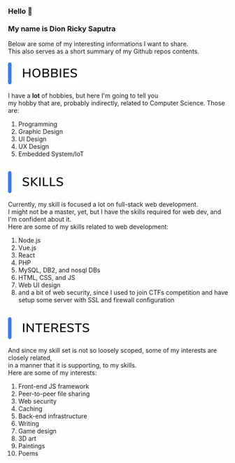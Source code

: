 ### Hello 👋 <br/><br/>My name is Dion Ricky Saputra

Below are some of my interesting informations I want to share.<br/>
This also serves as a short summary of my Github repos contents.
<br/>
<br/>
<img src="https://github.com/dion-ricky/dion-ricky/blob/master/hobbies_callout.svg"/>

I have a **lot** of hobbies, but here I'm going to tell you<br/>
my hobby that are, probably indirectly, related to Computer Science. Those are:

1. Programming
2. Graphic Design
3. UI Design
4. UX Design
5. Embedded System/IoT
<br/>
<img src="https://github.com/dion-ricky/dion-ricky/blob/master/skills_callout.svg"/>

Currently, my skill is focused a lot on full-stack web development.<br/>
I might not be a master, yet, but I have the skills required for web dev, and I'm confident about it.<br/>
Here are some of my skills related to web development:

1. Node.js
2. Vue.js
3. React
4. PHP
5. MySQL, DB2, and nosql DBs
6. HTML, CSS, and JS
7. Web UI design
8. and a bit of web security, since I used to join CTFs competition and have<br/>setup some server with SSL and firewall configuration
<br/>
<img src="https://github.com/dion-ricky/dion-ricky/blob/master/interests_callout.svg"/>

And since my skill set is not so loosely scoped, some of my interests are closely related,<br/>in a manner that it is supporting, to my skills.<br/>
Here are some of my interests:

1. Front-end JS framework
1. Peer-to-peer file sharing
1. Web security
1. Caching
1. Back-end infrastructure
1. Writing
1. Game design
1. 3D art
1. Paintings
1. Poems
